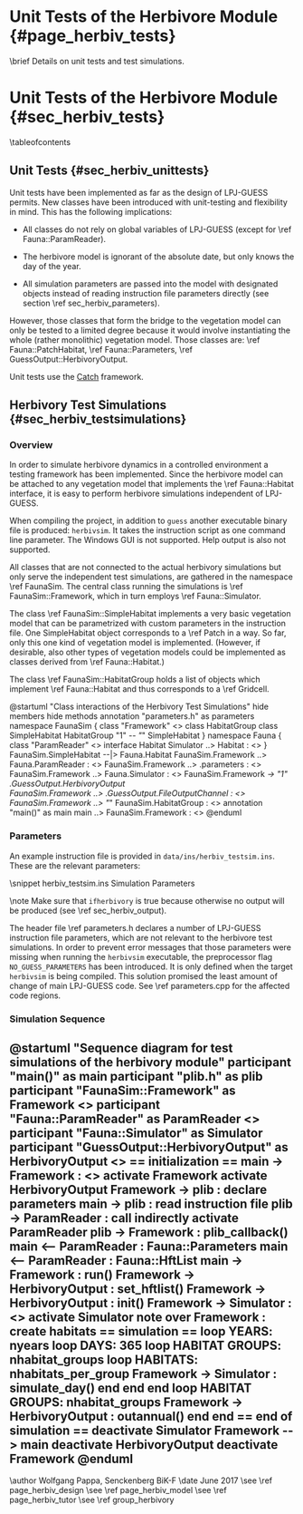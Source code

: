 Unit Tests of the Herbivore Module {#page_herbiv_tests}
==================================
<!-- For doxygen, this is the *page* header -->
\brief Details on unit tests and test simulations.

Unit Tests of the Herbivore Module {#sec_herbiv_tests}
==================================
<!-- For doxygen, this is the *section* header -->
\tableofcontents


Unit Tests {#sec_herbiv_unittests}
----------------------------------

Unit tests have been implemented as far as the design of LPJ-GUESS permits.
New classes have been introduced with unit-testing and flexibility in mind.
This has the following implications:

- All classes do not rely on global variables of LPJ-GUESS
(except for \ref Fauna::ParamReader).

- The herbivore model is ignorant of the absolute date, but only knows the 
day of the year.

- All simulation parameters are passed into the model with designated objects
instead of reading instruction file parameters directly
(see section \ref sec_herbiv_parameters).

However, those classes that form the bridge to the vegetation 
model can only be tested to a limited degree because it would
involve instantiating the whole (rather monolithic) vegetation 
model.
Those classes are:
\ref Fauna::PatchHabitat,
\ref Fauna::Parameters,
\ref GuessOutput::HerbivoryOutput.

Unit tests use the [Catch](https://github.com/philsquared/Catch)
framework.






Herbivory Test Simulations {#sec_herbiv_testsimulations}
--------------------------------------------------------

### Overview ###

In order to simulate herbivore dynamics in a controlled environment a testing framework has been implemented. 
Since the herbivore model can be attached to any vegetation model that implements the \ref Fauna::Habitat interface, it is easy to perform herbivore simulations independent of LPJ-GUESS.

When compiling the project, in addition to `guess` another 
executable binary file is produced: `herbivsim`.
It takes the instruction script as one command line parameter.
The Windows GUI is not supported. Help output is also not supported.

All classes that are not connected to the actual herbivory simulations but only serve the independent test simulations, are gathered in the namespace \ref FaunaSim.
The central class running the simulations is \ref FaunaSim::Framework, which in turn employs \ref Fauna::Simulator.

The class \ref FaunaSim::SimpleHabitat implements a very basic vegetation model that can be parametrized with custom parameters in the instruction file. 
One SimpleHabitat object corresponds to a \ref Patch in a way.
So far, only this one kind of vegetation model is implemented.
(However, if desirable, also other types of vegetation models could be implemented as classes derived from \ref Fauna::Habitat.)

The class \ref FaunaSim::HabitatGroup holds a list of objects which implement \ref Fauna::Habitat and thus corresponds to a \ref Gridcell.

@startuml "Class interactions of the Herbivory Test Simulations"
hide members
hide methods 
annotation "parameters.h" as parameters 
namespace FaunaSim {
	class "Framework" <<singleton>>
	class HabitatGroup
	class SimpleHabitat
	HabitatGroup "1" *-- "*" SimpleHabitat
}
namespace Fauna {
	class "ParamReader"   <<singleton>>
	interface Habitat 
	Simulator     ..> Habitat                        : <<call>>
}
FaunaSim.SimpleHabitat --|> Fauna.Habitat
FaunaSim.Framework ..> Fauna.ParamReader              : <<use>>
FaunaSim.Framework ..> .parameters                    : <<use>>
FaunaSim.Framework ..> Fauna.Simulator                : <<create>>
FaunaSim.Framework *-> "1" .GuessOutput.HerbivoryOutput   
FaunaSim.Framework ..> .GuessOutput.FileOutputChannel : <<create>>
FaunaSim.Framework ..> "*" FaunaSim.HabitatGroup      : <<create>>
annotation "main()" as main
main ..> FaunaSim.Framework : <<call>>
@enduml

### Parameters ###

An example instruction file is provided in 
`data/ins/herbiv_testsim.ins`.
These are the relevant parameters:

<!-- Alternatively to the snippet command, the dontinclude command -->
<!-- could be used. -->
\snippet herbiv_testsim.ins Simulation Parameters

\note Make sure that `ifherbivory` is true because otherwise
no output will be produced (see \ref sec_herbiv_output).

The header file \ref parameters.h declares a number of LPJ-GUESS instruction file parameters, which are not relevant to the herbivore test simulations.
In order to prevent error messages that those parameters were missing when running the `herbivsim` executable, the preprocessor flag `NO_GUESS_PARAMETERS` has been introduced.
It is only defined when the target `herbivsim` is being compiled.
This solution promised the least amount of change of main LPJ-GUESS code.
See \ref parameters.cpp for the affected code regions.

### Simulation Sequence ###

@startuml "Sequence diagram for test simulations of the herbivory module"
participant "main()" as main
participant "plib.h" as plib
participant "FaunaSim::Framework" as Framework <<singleton>>
participant "Fauna::ParamReader" as ParamReader <<singleton>>
participant "Fauna::Simulator" as Simulator
participant "GuessOutput::HerbivoryOutput" as HerbivoryOutput <<singleton>>
== initialization ==
main -> Framework : <<create>>
activate Framework
activate HerbivoryOutput
Framework -> plib : declare parameters
main -> plib : read instruction file
plib -> ParamReader : call indirectly
activate ParamReader
plib -> Framework : plib_callback()
main <-- ParamReader : Fauna::Parameters
main <-- ParamReader : Fauna::HftList
main -> Framework : run()
Framework -> HerbivoryOutput : set_hftlist()
Framework -> HerbivoryOutput : init()
Framework -> Simulator : <<create>>
activate Simulator
note over Framework : create habitats
== simulation ==
loop YEARS: nyears
	loop DAYS: 365
		loop HABITAT GROUPS: nhabitat_groups
			loop HABITATS: nhabitats_per_group
	      Framework -> Simulator : simulate_day()
		  end
		end
  end
	loop HABITAT GROUPS: nhabitat_groups
		Framework -> HerbivoryOutput : outannual()
	end
end
== end of simulation ==
deactivate Simulator
Framework --> main
deactivate HerbivoryOutput
deactivate Framework
@enduml
------------------------------------------------------------

\author Wolfgang Pappa, Senckenberg BiK-F
\date June 2017
\see \ref page_herbiv_design
\see \ref page_herbiv_model
\see \ref page_herbiv_tutor
\see \ref group_herbivory
